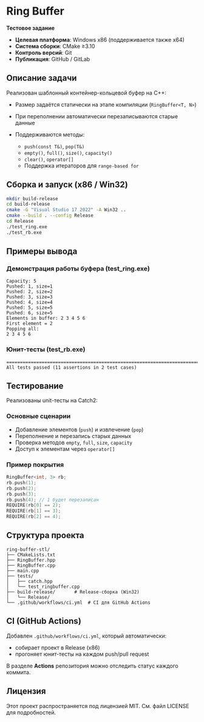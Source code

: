 # Ring Buffer

**Тестовое задание**

* **Целевая платформа**: Windows x86 (поддерживается также x64)
* **Система сборки**: CMake ≥3.10
* **Контроль версий**: Git
* **Публикация**: GitHub / GitLab

## Описание задачи

Реализован шаблонный контейнер-кольцевой буфер на C++:

* Размер задаётся статически на этапе компиляции (`RingBuffer<T, N>`)
* При переполнении автоматически перезаписываются старые данные
* Поддерживаются методы:

  * `push(const T&)`, `pop(T&)`
  * `empty()`, `full()`, `size()`, `capacity()`
  * `clear()`, `operator[]`
  * Поддержка итераторов для `range-based for`

## Сборка и запуск (x86 / Win32)

```bash
mkdir build-release
cd build-release
cmake -G "Visual Studio 17 2022" -A Win32 ..
cmake --build . --config Release
cd Release
./test_ring.exe
./test_rb.exe
```

## Примеры вывода

### Демонстрация работы буфера (test\_ring.exe)

```text
Capacity: 5
Pushed: 1, size=1
Pushed: 2, size=2
Pushed: 3, size=3
Pushed: 4, size=4
Pushed: 5, size=5
Pushed: 6, size=5
Elements in buffer: 2 3 4 5 6
First element = 2
Popping all:
2 3 4 5 6
```

### Юнит-тесты (test\_rb.exe)

```text
===============================================================================
All tests passed (11 assertions in 2 test cases)
```

## Тестирование

Реализованы unit-тесты на Catch2:

### Основные сценарии

* Добавление элементов (`push`) и извлечение (`pop`)
* Переполнение и перезапись старых данных
* Проверка методов `empty`, `full`, `size`, `capacity`
* Доступ к элементам через `operator[]`

### Пример покрытия

```cpp
RingBuffer<int, 3> rb;
rb.push(1);
rb.push(2);
rb.push(3);
rb.push(4); // 1 будет перезаписан
REQUIRE(rb[0] == 2);
REQUIRE(rb[1] == 3);
REQUIRE(rb[2] == 4);
```

## Структура проекта

```text
ring-buffer-stl/
├── CMakeLists.txt
├── RingBuffer.hpp
├── RingBuffer.cpp
├── main.cpp
├── tests/
│   ├── catch.hpp
│   └── test_ringbuffer.cpp
├── build-release/       # Release-сборка (Win32)
│   └── Release/
└── .github/workflows/ci.yml  # CI для GitHub Actions
```

## CI (GitHub Actions)

Добавлен `.github/workflows/ci.yml`, который автоматически:

* собирает проект в Release (x86)
* прогоняет юнит-тесты на каждом push/pull request

В разделе **Actions** репозитория можно отследить статус каждого коммита.

## Лицензия

Этот проект распространяется под лицензией MIT. См. файл LICENSE для подробностей.
